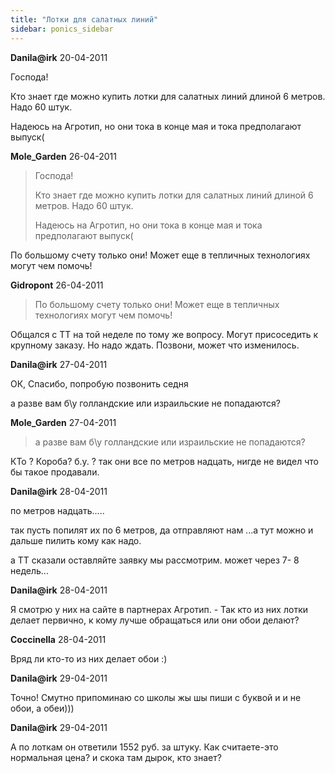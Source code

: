 ```yaml
---
title: "Лотки для салатных линий"
sidebar: ponics_sidebar
---
```


**Danila@irk** 20-04-2011

Господа!

Кто знает где можно купить лотки для салатных линий длиной 6 метров. Надо 60 штук.

Надеюсь на Агротип, но они тока в конце мая и тока предполагают выпуск(


**Mole_Garden** 26-04-2011

> Господа!
> 
> Кто знает где можно купить лотки для салатных линий длиной 6 метров. Надо 60 штук.
> 
> Надеюсь на Агротип, но они тока в конце мая и тока предполагают выпуск(

По большому счету только они! Может еще в тепличных технологиях могут чем помочь! 


**Gidropont** 26-04-2011

> По большому счету только они! Может еще в тепличных технологиях могут чем помочь!

Общался с ТТ на той неделе по тому же вопросу. Могут присоседить к крупному заказу. Но надо ждать. Позвони, может что изменилось.


**Danila@irk** 27-04-2011

ОК, Спасибо, попробую позвонить седня

а разве вам б\у голландские или израильские не попадаются?


**Mole_Garden** 27-04-2011

> а разве вам б\у голландские или израильские не попадаются?

КТо ? Короба? б.у. ? так они все по метров надцать, нигде не видел что бы такое продавали.


**Danila@irk** 28-04-2011

 по метров надцать.....

так пусть попилят их по 6 метров, да отправляют нам ...а тут можно и дальше пилить кому как надо.

а ТТ сказали оставляйте заявку мы рассмотрим. может через 7- 8 недель...


**Danila@irk** 28-04-2011

Я смотрю у них на сайте в партнерах Агротип. - Так кто из них лотки делает первично, к кому лучше обращаться или они обои делают?


**Coccinella** 28-04-2011

Вряд ли кто-то из них делает обои :)


**Danila@irk** 29-04-2011

Точно! Смутно припоминаю со школы жы шы пиши с буквой и и не обои, а обеи)))


**Danila@irk** 29-04-2011

А по лоткам он ответили 1552 руб. за штуку. Как считаете-это нормальная цена? и скока там дырок, кто знает?


